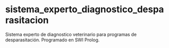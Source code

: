 # sistema_experto_diagnostico_desparasitacion
Sistema experto de diagnostico veterinario para programas de desparasitación. 
Programado en SWI Prolog.
